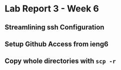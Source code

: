 # **Lab Report 3 - Week 6**

## **Streamlining ssh Configuration**

## **Setup Github Access from ieng6**

## **Copy whole directories with `scp -r`**

